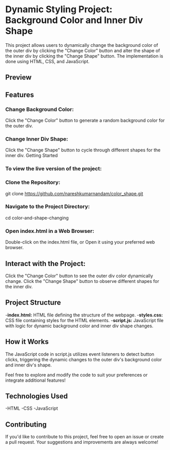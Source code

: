 # Dynamic Styling Project: Background Color and Inner Div Shape

This project allows users to dynamically change the background color of the outer div by clicking the "Change Color" button and alter the shape of the inner div by clicking the "Change Shape" button. The implementation is done using HTML, CSS, and JavaScript.

## Preview

## Features

### Change Background Color:

Click the "Change Color" button to generate a random background color for the outer div.

### Change Inner Div Shape:

Click the "Change Shape" button to cycle through different shapes for the inner div.
Getting Started

### To view the live version of the project:

### Clone the Repository:

git clone https://github.com/nareshkumarnandam/color_shape.git

### Navigate to the Project Directory:

cd color-and-shape-changing

### Open index.html in a Web Browser:

Double-click on the index.html file, or
Open it using your preferred web browser.

## Interact with the Project:

Click the "Change Color" button to see the outer div color dynamically change.
Click the "Change Shape" button to observe different shapes for the inner div.

## Project Structure

-**index.html:** HTML file defining the structure of the webpage.
-**styles.css:** CSS file containing styles for the HTML elements.
-**script.js:** JavaScript file with logic for dynamic background color and inner div shape changes.

## How it Works

The JavaScript code in script.js utilizes event listeners to detect button clicks, triggering the dynamic changes to the outer div's background color and inner div's shape.

Feel free to explore and modify the code to suit your preferences or integrate additional features!

## Technologies Used

-HTML
-CSS
-JavaScript

## Contributing

If you'd like to contribute to this project, feel free to open an issue or create a pull request. Your suggestions and improvements are always welcome!